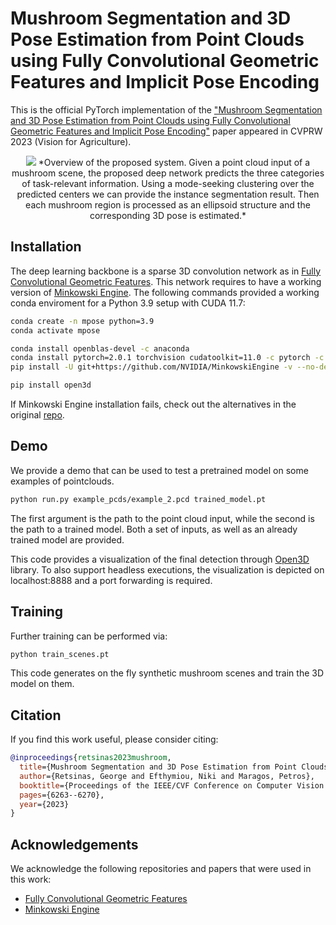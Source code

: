 # Mushroom Segmentation and 3D Pose Estimation from Point Clouds using Fully Convolutional Geometric Features and Implicit Pose Encoding

This is the official PyTorch implementation of the ["Mushroom Segmentation and 3D Pose Estimation from Point Clouds using Fully Convolutional Geometric Features and Implicit Pose Encoding"](https://openaccess.thecvf.com/content/CVPR2023W/AgriVision/papers/Retsinas_Mushroom_Segmentation_and_3D_Pose_Estimation_From_Point_Clouds_Using_CVPRW_2023_paper.pdf) paper appeared in CVPRW 2023 (Vision for Agriculture).

<p align="center"> 
<img src="samples/overview2.pdf">
*Overview of the proposed system. Given a point cloud input of a mushroom scene, the proposed deep network predicts the three categories of task-relevant information. Using a mode-seeking clustering over the predicted centers we can provide the instance segmentation result. Then each mushroom region is processed as an ellipsoid structure and the corresponding 3D pose is estimated.*
</p>


## Installation
The deep learning backbone is a sparse 3D convolution network as in [Fully Convolutional Geometric Features](https://github.com/chrischoy/FCGF).
This network requires to have a working version of [Minkowski Engine](https://github.com/NVIDIA/MinkowskiEngine).
The following commands provided a working conda enviroment for a Python 3.9 setup with CUDA 11.7:

```bash
conda create -n mpose python=3.9
conda activate mpose

conda install openblas-devel -c anaconda
conda install pytorch=2.0.1 torchvision cudatoolkit=11.0 -c pytorch -c conda-forge
pip install -U git+https://github.com/NVIDIA/MinkowskiEngine -v --no-deps --install-option="--blas_include_dirs=${CONDA_PREFIX}/include" --install-option="--blas=openblas"

pip install open3d 
```

If Minkowski Engine installation fails, check out the alternatives in the original [repo](https://github.com/NVIDIA/MinkowskiEngine).


## Demo 
We provide a demo that can be used to test a pretrained model on some examples of pointclouds. 

```bash
python run.py example_pcds/example_2.pcd trained_model.pt
```

The first argument is the path to the point cloud input, while the second is the path to a trained model. Both a set of inputs, as well as an already trained model are provided.

This code provides a visualization of the final detection through [Open3D](https://www.open3d.org) library. To also support headless executions, the visualization is depicted on localhost:8888 and a port forwarding is required. 
## Training

Further training can be performed via:

```bash
python train_scenes.pt
```

This code generates on the fly synthetic mushroom scenes and train the 3D model on them.

## Citation
If you find this work useful, please consider citing:

```bibtex
@inproceedings{retsinas2023mushroom,
  title={Mushroom Segmentation and 3D Pose Estimation from Point Clouds using Fully Convolutional Geometric Features and Implicit Pose Encoding},
  author={Retsinas, George and Efthymiou, Niki and Maragos, Petros},
  booktitle={Proceedings of the IEEE/CVF Conference on Computer Vision and Pattern Recognition},
  pages={6263--6270},
  year={2023}
}
```


## Acknowledgements 
We acknowledge the following repositories and papers that were used in this work:

- [Fully Convolutional Geometric Features](https://github.com/chrischoy/FCGF)
- [Minkowski Engine](https://github.com/NVIDIA/MinkowskiEngine)